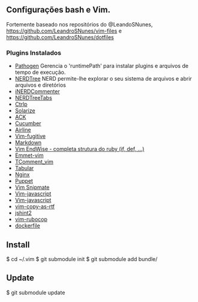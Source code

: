 ## Configurações bash e Vim.
Fortemente baseado nos repositórios do @LeandoSNunes, https://github.com/LeandroSNunes/vim-files e https://github.com/LeandroSNunes/dotfiles

### Plugins Instalados

- [Pathogen](https://github.com/tpope/vim-pathogen)
  Gerencia o 'runtimePath' para instalar plugins e arquivos de tempo de execução.
- [NERDTree](https://github.com/scrooloose/nerdtree)
  NERD permite-lhe explorar o seu sistema de arquivos e abrir arquivos e diretórios
- [iNERDCommenter](https://github.com/scrooloose/nerdcommenter)
- [NERDTreeTabs](https://github.com/jistr/vim-nerdtree-tabs)
- [Ctrlp](https://github.com/kien/ctrlp.vim)
- [Solarize](http://ethanschoonover.com/solarized/vim-colors-solarized)
- [ACK](https://github.com/mileszs/ack.vim)
- [Cucumber](https://github.com/tpope/vim-cucumber)
- [Airline](https://github.com/bling/vim-airline)
- [Vim-fugitive](https://github.com/bling/vim-airline)
- [Markdown](https://github.com/plasticboy/vim-markdown/)
- [Vim EndWise - completa strutura do ruby (if, def, …)](https://github.com/tpope/vim-endwise)
- [Emmet-vim](https://github.com/mattn/emmet-vim)
- [TComment_vim](https://github.com/tomtom/tcomment_vim)
- [Tabular](https://github.com/godlygeek/tabular)
- [Nginx](https://github.com/vim-scripts/nginx.vim)
- [Puppet](https://github.com/rodjek/vim-puppet)
- [Vim Snipmate](https://github.com/garbas/vim-snipmate)
- [Vim-javascript](https://github.com/pangloss/vim-javascript)
- [Vim-javascript](https://github.com/pangloss/vim-javascript)
- [vim-copy-as-rtf](https://github.com/zerowidth/vim-copy-as-rtf)
- [jshint2](https://github.com/Shutnik/jshint2.vim)
- [vim-rubocop](http://vimawesome.com/plugin/vim-rubocop)
- [dockerfile](http://vimawesome.com/plugin/dockerfile-vim)


## Install
$ cd ~/.vim
$ git submodule init
$ git submodule add <path repository> bundle/<name>

## Update
$ git submodule update
